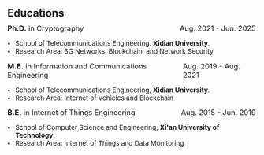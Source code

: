 <h2 style="margin: 60px 0px 10px;">Educations</h2>

<div style="display: flex; justify-content: space-between; width: 100%; font-size: 1.05em;">
  <span><strong>Ph.D.</strong> in Cryptography</span>
  <span>Aug. 2021 - Jun. 2025</span>
</div>
<ul style="font-size: 0.95em; margin-top 2px; padding-left: 16px;">
  <li>School of Telecommunications Engineering, <strong>Xidian University</strong>.</li>
  <!-- <li>Advisor: Prof. Wenping Ma</li> -->
  <li>Research Area: 6G Networks, Blockchain, and Network Security</li>
</ul>

<div style="display: flex; justify-content: space-between; width: 100%; font-size: 1.05em;">
  <span><strong>M.E.</strong> in Information and Communications Engineering</span>
  <span>Aug. 2019 - Aug. 2021</span>
</div>
<ul style="font-size: 0.95em; margin-top 2px; padding-left: 16px;">
  <li>School of Telecommunications Engineering, <strong>Xidian University</strong>.</li>
  <!-- <li>Advisor: Prof. Ping Zeng</li> -->
  <li>Research Area: Internet of Vehicles and Blockchain</li>
</ul>

<div style="display: flex; justify-content: space-between; width: 100%; font-size: 1.05em;">
  <span><strong>B.E.</strong> in Internet of Things Engineering</span>
  <span>Aug. 2015 - Jun. 2019</span>
</div>
<ul style="font-size: 0.95em; margin-top 2px; padding-left: 16px;">
  <li>School of Computer Science and Engineering, <strong>Xi'an University of Technology</strong>.</li>
  <!-- <li>Advisor: Assoc. Prof. Kan Wang</li> -->
  <li>Research Area: Internet of Things and Data Monitoring</li>
</ul>